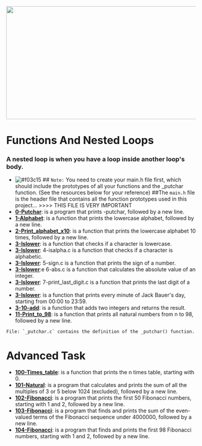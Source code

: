 <img src="https://github.com/Nureex/Files/blob/master/Photos/Loops.gif" width="550" height="300">

# Functions And Nested Loops
### A nested loop is when you have a loop inside another loop's body.

- ![#f03c15](https://via.placeholder.com/15/f03c15/f03c15.png) ## `Note:` You need to create your main.h file first, which should include the prototypes of all your functions and the _putchar function. (See the resources below for your reference)
##The `main.h` file is the header file that contains all the function prototypes used in this project... >>>> THIS FILE IS VERY IMPORTANT
- [**0-Putchar**](0-putchar.c):  is a program that prints -putchar, followed by a new line.
- [**1-Alphabet**](1-alphabet.c):  is a function that prints the lowercase alphabet, followed by a new line.
- [**2-Print_alphabet_x10**](2-print_alphabet_x10.c):  is a function that prints the lowercase alphabet 10 times, followed by a new line.
- [**3-Islower**](3-islower.c): is a function that checks if a character is lowercase.
- [**3-Islower**](3-islower.c): 4-isalpha.c is a function that checks if a character is alphabetic.
- [**3-Islower**](3-islower.c): 5-sign.c is a function that prints the sign of a number.
- [**3-Islower**](3-islower.c):e 6-abs.c is a function that calculates the absolute value of an integer.
- [**3-Islower**](3-islower.c): 7-print_last_digit.c is a function that prints the last digit of a number.
- [**3-Islower**](8-24_hours.c):  is a function that prints every minute of Jack Bauer's day, starting from 00:00 to 23:59.
- [**3-10-add**](10-add.c):  is a function that adds two integers and returns the result.
- [**11-Print_to_98**](11-print_to_98.c):  is a function that prints all natural numbers from n to 98, followed by a new line.

```File: `_putchar.c` contains the definition of the _putchar() function.```
# Advanced Task
- [**100-Times_table**](100-times_table.c):  is a function that prints the n times table, starting with 0.
- [**101-Natural**](101-natural.c):  is a program that calculates and prints the sum of all the multiples of 3 or 5 below 1024 (excluded), followed by a new line.
- [**102-Fibonacci**](102-fibonacci.c):  is a program that prints the first 50 Fibonacci numbers, starting with 1 and 2, followed by a new line.
- [**103-Fibonacci**](103-fibonacci.c):  is a program that finds and prints the sum of the even-valued terms of the Fibonacci sequence under 4000000, followed by a new line.
- [**104-Fibonacci**](104-fibonacci.c):  is a program that finds and prints the first 98 Fibonacci numbers, starting with 1 and 2, followed by a new line.
